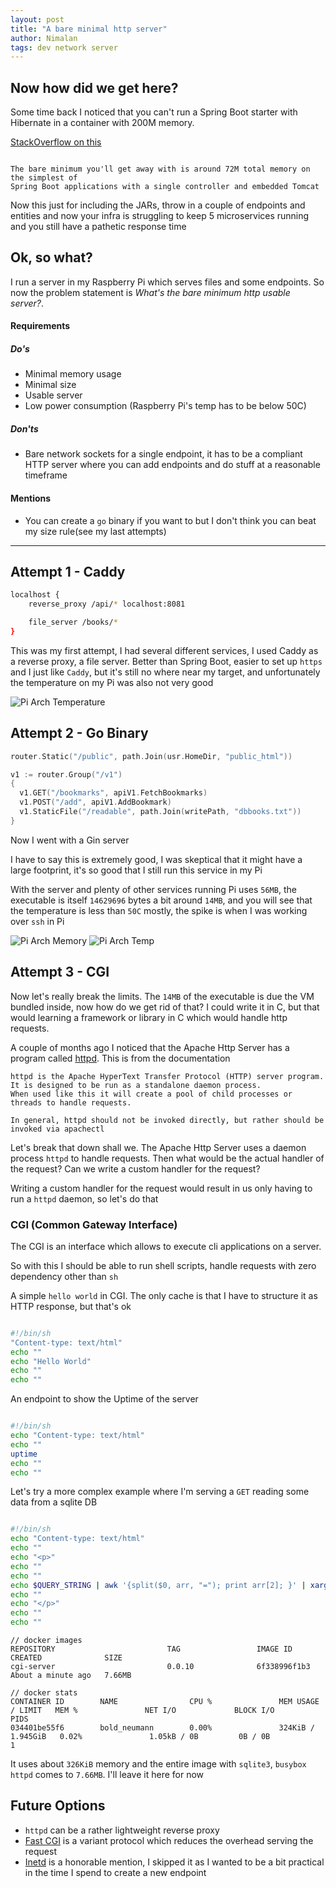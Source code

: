 ```yaml
---
layout: post
title: "A bare minimal http server"
author: Nimalan
tags: dev network server
---
```


## Now how did we get here?

Some time back I noticed that you can't run a Spring Boot starter with Hibernate in a container with 200M memory.

[StackOverflow on this](https://stackoverflow.com/questions/44491257/how-to-reduce-spring-boot-memory-usage)  
```

The bare minimum you'll get away with is around 72M total memory on the simplest of  
Spring Boot applications with a single controller and embedded Tomcat

```

Now this just for including the JARs, throw in a couple of endpoints and entities and now your infra is struggling to keep 5 microservices running and you still have a pathetic response time

## Ok, so what?

I run a server in my Raspberry Pi which serves files and some endpoints. So now the problem statement is *What's the bare minimum http usable server?*.

#### Requirements

##### Do's

- Minimal memory usage
- Minimal size
- Usable server
- Low power consumption (Raspberry Pi's temp has to be below 50C)

##### Don'ts

- Bare network sockets for a single endpoint, it has to be a compliant HTTP server where you can add endpoints and do stuff at a reasonable timeframe

#### Mentions

- You can create a `go` binary if you want to but I don't think you can beat my size rule(see my last attempts)

----

## Attempt 1 - Caddy

```sh
localhost {
	reverse_proxy /api/* localhost:8081

	file_server /books/*
}
```

This was my first attempt, I had several different services, I used Caddy as a reverse proxy, a file server. Better than Spring Boot, easier to set up `https` and I just like `Caddy`, but it's still no where near my target, and unfortunately the temperature on my Pi was also not very good

![Pi Arch Temperature](/assets/images/pi_caddy_temp.png)

## Attempt 2 - Go Binary

```go
router.Static("/public", path.Join(usr.HomeDir, "public_html"))

v1 := router.Group("/v1")
{
  v1.GET("/bookmarks", apiV1.FetchBookmarks)
  v1.POST("/add", apiV1.AddBookmark)
  v1.StaticFile("/readable", path.Join(writePath, "dbbooks.txt"))
}
```

Now I went with a Gin server

I have to say this is extremely good, I was skeptical that it might have a large footprint, it's so good that I still run this service in my Pi

With the server and plenty of other services running Pi uses `56MB`, the executable is itself `14629696` bytes a bit around `14MB`, and you will see that the temperature is less than `50C` mostly, the spike is when I was working over `ssh` in Pi

![Pi Arch Memory](/assets/images/pi_arch.png)
![Pi Arch Temp](/assets/images/pi_arch_temp.png)

## Attempt 3 - CGI

Now let's really break the limits. The `14MB` of the executable is due the VM bundled inside, now how do we get rid of that?
I could write it in C, but that would learning a framework or library in C which would handle http requests.

A couple of months ago I noticed that the Apache Http Server has a program called [httpd](https://httpd.apache.org/docs/2.4/programs/httpd.html). This is from the documentation

```
httpd is the Apache HyperText Transfer Protocol (HTTP) server program. It is designed to be run as a standalone daemon process.  
When used like this it will create a pool of child processes or threads to handle requests.

In general, httpd should not be invoked directly, but rather should be invoked via apachectl
```

Let's break that down shall we. The Apache Http Server uses a daemon process `httpd` to handle requests. Then what would be the actual handler of the request? Can we write a custom handler for the request?

Writing a custom handler for the request would result in us only having to run a `httpd` daemon, so let's do that

### CGI (Common Gateway Interface)

The CGI is an interface which allows to execute cli applications on a server.

So with this I should be able to run shell scripts, handle requests with zero dependency other than `sh`

A simple `hello world` in CGI. The only cache is that I have to structure it as HTTP response, but that's ok

```sh

#!/bin/sh
"Content-type: text/html"
echo ""
echo "Hello World"
echo ""
echo ""
```

An endpoint to show the Uptime of the server

```sh

#!/bin/sh
echo "Content-type: text/html"
echo ""
uptime
echo ""
echo ""
```

Let's try a more complex example where I'm serving a `GET` reading some data from a sqlite DB

```sh

#!/bin/sh
echo "Content-type: text/html"
echo ""
echo "<p>"
echo ""
echo ""
echo $QUERY_STRING | awk '{split($0, arr, "="); print arr[2]; }' | xargs -I {} sqlite3 /path/to/your.db "select username from name_service where name = \"{}\""
echo ""
echo "</p>"
echo ""
echo ""
```

```
// docker images
REPOSITORY                         TAG                 IMAGE ID            CREATED              SIZE
cgi-server                         0.0.10              6f338996f1b3        About a minute ago   7.66MB

// docker stats
CONTAINER ID        NAME                CPU %               MEM USAGE / LIMIT   MEM %               NET I/O             BLOCK I/O           PIDS
034401be55f6        bold_neumann        0.00%               324KiB / 1.945GiB   0.02%               1.05kB / 0B         0B / 0B             1
```

It uses about `326KiB` memory and the entire image with `sqlite3`, `busybox httpd` comes to `7.66MB`. I'll leave it here for now

## Future Options

- `httpd` can be a rather lightweight reverse proxy
- [Fast CGI](https://en.wikipedia.org/wiki/FastCGI) is a variant protocol which reduces the overhead serving the request
- [Inetd](https://en.wikipedia.org/wiki/Inetd) is a honorable mention, I skipped it as I wanted to be a bit practical in the time I spend to create a new endpoint
